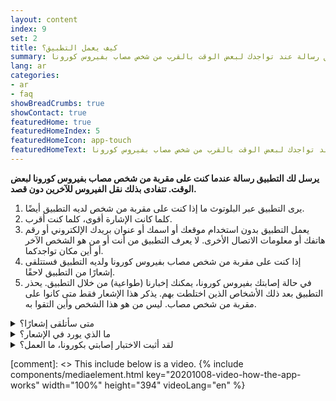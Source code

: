 ```yaml
---
layout: content
index: 9
set: 2
title: كيف يعمل التطبيق؟
summary: يرسل لك التطبيق رسالة عند تواجدك لبعض الوقت بالقرب من شخص مصاب بفيروس كورونا.
lang: ar
categories:
- ar
- faq
showBreadCrumbs: true
showContact: true
featuredHome: true
featuredHomeIndex: 5
featuredHomeIcon: app-touch
featuredHomeText: يرسل لك التطبيق رسالة عند تواجدك لبعض الوقت بالقرب من شخص مصاب بفيروس كورونا.
---
```


**يرسل لك التطبيق رسالة عندما كنت على مقربة من شخص مصاب بفيروس كورونا لبعض الوقت. تتفادى بذلك نقل الفيروس للآخرين دون قصد.** 

<div class="md-timeline" markdown="1">

1. 	يرى التطبيق عبر البلوتوث ما إذا كنت على مقربة من شخص لديه التطبيق أيضًا.
2. 	كلما كانت الإشارة أقوى، كلما كنت أقرب.
3. 	يعمل التطبيق بدون استخدام موقعك أو اسمك أو عنوان بريدك الإلكتروني أو رقم هاتفك أو معلومات الاتصال الأخرى. لا يعرف التطبيق من أنت أو من هو الشخص الآخر أو أين مكان تواجدكما.
4. 	إذا كنت على مقربة من شخص مصاب بفيروس كورونا ولديه التطبيق فستتلقى إشعارًا من التطبيق لاحقًا.
5. 	في حالة إصابتك بفيروس كورونا، يمكنك إخبارنا (طواعية) من خلال التطبيق. يحذر التطبيق بعد ذلك الأشخاص الذين اختلطت بهم. يذكر هذا الإشعار فقط متى كانوا على مقربة من شخص مصاب. ليس من هو هذا الشخص وأين التقوا به.

</div>

<details>
   <summary>متى سأتلقى إشعارًا؟</summary>
   <div markdown="1">

إذا كانت نتيجة اختبار كورونا إيجابية يمكنك الإبلاغ عن ذلك طواعية في التطبيق بمساعدة الـ GGD. إذا اتصل بك أحد موظفي الـ GGD لإبلاغك بنتائج الاختبار، فسوف يسألك أيضًا عما إذا كنت تريد تحذير الآخرين عبر التطبيق. إذا قمت باختيار ذلك فلن يرى المستلم من أنت أو المكان الذي تمت به المخالطة. أنت مَن تقرر بخصوص الإشعار، فذلك ليس إلزاميًا ولا يحدث تلقائيًا.

</div>
</details>

<details>
<summary>ما الذي يورد في الإشعار؟
</summary>
<div markdown="1">

يظهر الإشعار عدد الأيام التي مضى على مقربتك من شخص تبين لاحقًا أنه مصاب بكورونا. ليس معلومًا مَن يكون هذا الشخص أو أين أو متى حدث ذلك بالضبط.
•	يمكنك إجراء الاختبار على الفور بعد الإشعار، حتى لو لم تكن لديك أعراض. تجد جميع المعلومات حول هذا في الإشعار الذي تتلقاه من خلال تطبيق CoronaMelder.
•	هل لديك أعراض شديدة أم أنك ضمن مجموعة معرضة للخطر؟ اتصل بطبيبك.

</div>
</details>

<details>
<summary>لقد أثبت الاختبار إصابتي بكورونا، ما العمل؟</summary>
<div markdown="1">

إذا كانت نتيجة اختبار كورونا إيجابية يمكنك الإبلاغ عن ذلك طواعية في التطبيق بمساعدة أحد موظفي الـ GGD. يمكنك بهذه الطريقة تحذير الآخرين. لا يرى المستلم من أنت أو أين تمت المخالطة. أنت من تقرر بخصوص الإشعار، فهو ليس إلزاميًا ولا يحدث تلقائيًا.

</div>
</details>

[comment]: <> This include below is a video.
{% include components/mediaelement.html key="20201008-video-how-the-app-works" width="100%" height="394"  videoLang="en" %}
